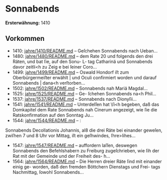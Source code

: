 # Sonnabends

**Ersterwähnung:** 1410

## Vorkommen
- 1410: [jahre/1410/README.md](../jahre/1410/README.md) – Geſchehen Sonnabends nach
Ueban...
- 1480: [jahre/1480/README.md](../jahre/1480/README.md) – dem Rate
20 und folgends den drei Räten, und bat ſie, auf den Sonu-
L- tag Catharinä und Sonnabends davor zeitli<h zu Zeig
e bei ſeiner Coro...
- 1499: [jahre/1499/README.md](../jahre/1499/README.md) – Oswald Hondorf iſt zum Oberbürgermeiſter erwählt |
und Oculi confirmiert worden und darauf Sonnabends |
dana<h verſtorben...
- 1502: [jahre/1502/README.md](../jahre/1502/README.md) – Sonnabends nah Mariä Magdal...
- 1525: [jahre/1525/README.md](../jahre/1525/README.md) – Ge-
ſchehen Sonnabends na<h Phil...
- 1537: [jahre/1537/README.md](../jahre/1537/README.md) – Sonnabends nach Dionyſii...
- 1541: [jahre/1541/README.md](../jahre/1541/README.md) – Unterdeſſen hat \ſi<h begeben, daß das Domkapitel
dem Rate Sonnabends nah Cinerum angezeigt, wie ſie
die Ratskonfirmation auf den Sonntag Ju...
- 1544: [jahre/1544/README.md](../jahre/1544/README.md) – :

Sonnabends Decollationis Johannis, al8 die drei Räte
bei einander geweſen, zwiſhen 7 und 8 Uhr vor Mittag,
iſt ein geſhwindes, ſhre>lihes...
- 1547: [jahre/1547/README.md](../jahre/1547/README.md) – auffordern laſſen, deswegen
Sonnabends den Befehlshabern zu Freiburg zugeſchrieben,
wie ſih der Rat mit der Gemeinde und der Freiheit des-
h...
- 1564: [jahre/1564/README.md](../jahre/1564/README.md) – Die Herren dreier Räte ſind mit einander einig ge-
worden, daß den fremden Böttchern Dienstags und Frei-
tags Nachmittag, ſowohl Sonnabends...
